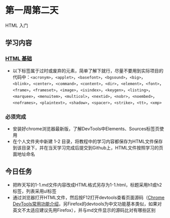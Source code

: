 # 第一周第二天
HTML 入门

## 学习内容
### [HTML 基础](https://www.runoob.com/html/html-tutorial.html)
* 以下标签属于过时或废弃的元素，简单了解下就行，尽量不要用到实际项目的代码中：`<acronym>`，`<applet>`，`<basefont>`，`<bgsound>`，`<big>`，`<blink>`，`<center>`，`<command>`，`<content>`，`<dir>`，`<element>`，`<font>`，`<frame>`，`<frameset>`，`<image>`，`<isindex>`，`<keygen>`，`<listing>`，`<marquee>`，`<menuitem>`，`<multicol>`，`<nextid>`，`<nobr>`，`<noembed>`，`<noframes>`，`<plaintext>`，`<shadow>`，`<spacer>`，`<strike>`，`<tt>`，`<xmp>`

### 必须完成
* 安装好chrome浏览器最新版，了解DevTools中Elements、Sources标签页使用
* 在个人文件夹中新建 1-2 目录，将教程中的学习内容都保存为HTML文件保存到该目录下，并在当天学习完成后提交到Github上，HTML文件按照学习的页面地址命名 

## 今日任务
* 把昨天写的1-1.md文件内容改成HTML格式另存为1-1.html，标题采用h1或h2标签，列表采用ul标签
* 通过浏览器打开HTML文件，然后按F12打开devtools查看页面源码（[Chrome DevTools常用功能介绍](https://jingyan.baidu.com/article/6525d4b17d5155ac7d2e94c3.html)，另Firefox的devtools为中文功能基本类似，如果对英文不太适应建议先用Firefox），并与md文件显示的源码比对有哪些区别